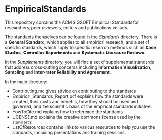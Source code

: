 # EmpiricalStandards

This repository contains the ACM SIGSOFT Empirical Standards for researchers, peer reviewers, editors and publications venues.

The standards themselves can be found in the _Standards_ directory. There is a **General Standard**, which applies to all empirical research, and a set of specific standards, which apply to specific research methods such as **Case Studies**, **Controlled Experiments** and **Systematic Literature Reviews**.

In the _Supplements_ directory, you will find a set of supplemental standards that address cross-cutting concerns including **Information Visualization**,  **Sampling** and **Inter-rater Reliability and Agreement**. 

In the main directory: 
 - Contributing.md gives advice on contributing to the standards
 - Empirical_Standards_Report.pdf explains how the standards were created, their costs and benefits, how they should be used and governed, and the scientific basis of the empirical standards initiative. 
 - HowToCite.md explains how to reference the standards 
 - LICENSE.md explains the creative commons license used by the standards
 - ListOfResources contains links to various resources to help you use the standards, including presentations and training sessions.  
